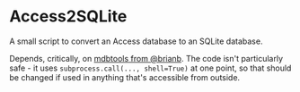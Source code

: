 # Access2SQLite
A small script to convert an Access database to an SQLite database.

Depends, critically, on [mdbtools from @brianb](https://github.com/brianb/mdbtools). The code isn't particularly safe - it uses `subprocess.call(..., shell=True)` at one point, so that should be changed if used in anything that's accessible from outside.
